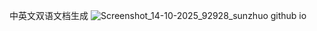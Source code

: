 中英文双语文档生成
![Screenshot_14-10-2025_92928_sunzhuo github io](https://github.com/user-attachments/assets/813f9073-04f3-41bf-b394-fe397483aff7)
